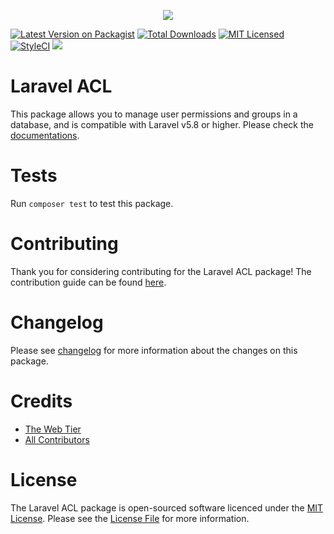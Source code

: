 <p align="center">
    <img src="/docs/.vuepress/public/laravel-acl.png">
</p>

[![Latest Version on Packagist](https://img.shields.io/packagist/v/mateusjunges/laravel-acl.svg?style=flat)](https://packagist.org/packages/mateusjunges/laravel-acl)
[![Total Downloads](https://img.shields.io/packagist/dt/mateusjunges/laravel-acl.svg?style=flat)](https://packagist.org/packages/mateusjunges/laravel-acl)
[![MIT Licensed](https://img.shields.io/badge/license-MIT-brightgreen.svg?style=flat)](LICENSE.md)
[![StyleCI](https://styleci.io/repos/175907190/shield)](https://styleci.io/repos/175907190)
![](https://github.com/mateusjunges/laravel-acl/workflows/Continuous%20Integration/badge.svg)

# Laravel ACL

This package allows you to manage user permissions and groups in a database, 
and is compatible with Laravel v5.8 or higher.
Please check the [documentations](https://mateusjunges.github.io/laravel-acl).

# Tests

Run `composer test` to test this package.

# Contributing
Thank you for considering contributing for the Laravel ACL package! The contribution guide can be found [here](https://github.com/mateusjunges/laravel-acl/blob/master/CONTRIBUTING.md).
 
# Changelog

Please see [changelog](https://github.com/mateusjunges/laravel-acl/blob/master/CHANGELOG.md) for more information about the changes on this package.

# Credits

- [The Web Tier](https://thewebtier.com/laravel/understanding-roles-permissions-laravel/)
- [All Contributors](https://github.com/mateusjunges/laravel-acl/graphs/contributors)

# License
The Laravel ACL package is open-sourced software licenced under the [MIT License](https://opensource.org/licenses/MIT). 
Please see the [License File](https://github.com/mateusjunges/laravel-acl/blob/master/LICENSE) for more information.

